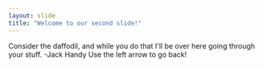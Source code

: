 ```yaml
---
layout: slide
title: "Welcome to our second slide!"
---
```

Consider the daffodil, and while you do that I'll be over here going through your stuff. -Jack Handy
Use the left arrow to go back!
